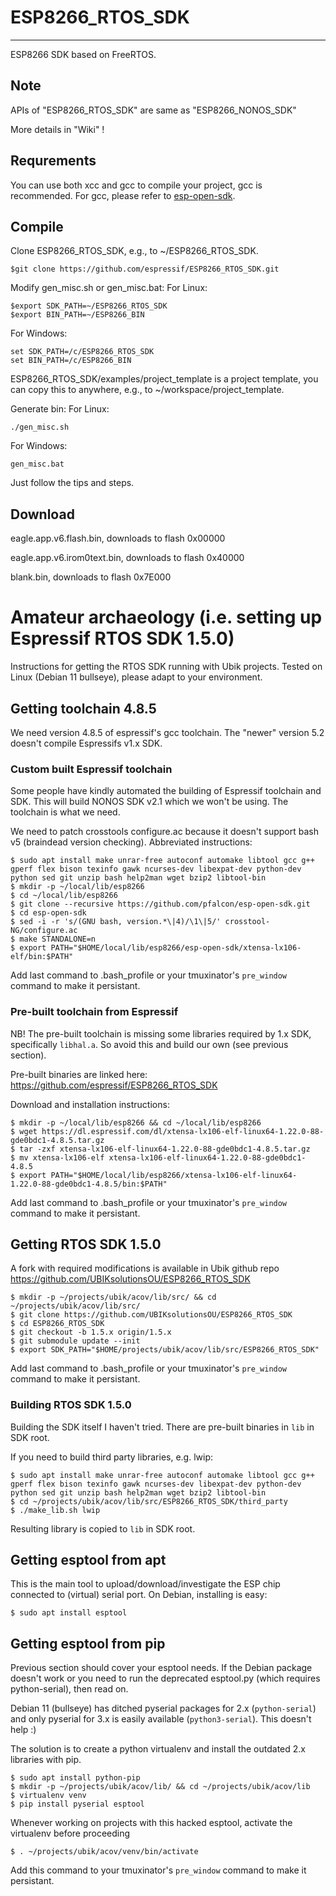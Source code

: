 # ESP8266_RTOS_SDK #

----------

ESP8266 SDK based on FreeRTOS.

## Note ##

APIs of "ESP8266_RTOS_SDK" are same as "ESP8266_NONOS_SDK"

More details in "Wiki" !

## Requrements ##

You can use both xcc and gcc to compile your project, gcc is recommended.
For gcc, please refer to [esp-open-sdk](https://github.com/pfalcon/esp-open-sdk).


## Compile ##

Clone ESP8266_RTOS_SDK, e.g., to ~/ESP8266_RTOS_SDK.

    $git clone https://github.com/espressif/ESP8266_RTOS_SDK.git

Modify gen_misc.sh or gen_misc.bat:
For Linux:

    $export SDK_PATH=~/ESP8266_RTOS_SDK
    $export BIN_PATH=~/ESP8266_BIN

For Windows:

    set SDK_PATH=/c/ESP8266_RTOS_SDK
    set BIN_PATH=/c/ESP8266_BIN

ESP8266_RTOS_SDK/examples/project_template is a project template, you can copy this to anywhere, e.g., to ~/workspace/project_template.

Generate bin:
For Linux:

    ./gen_misc.sh

For Windows:

    gen_misc.bat

Just follow the tips and steps.

## Download ##

eagle.app.v6.flash.bin, downloads to flash 0x00000

eagle.app.v6.irom0text.bin, downloads to flash 0x40000

blank.bin, downloads to flash 0x7E000

# Amateur archaeology (i.e. setting up Espressif RTOS SDK 1.5.0)

Instructions for getting the RTOS SDK running with Ubik projects. Tested on Linux (Debian 11 bullseye), please adapt to your environment.

## Getting toolchain 4.8.5

We need version 4.8.5 of espressif's gcc toolchain. The "newer" version 5.2 doesn't compile Espressifs v1.x SDK.

### Custom built Espressif toolchain

Some people have kindly automated the building of Espressif toolchain and SDK. This will build NONOS SDK v2.1 which we won't be using. The toolchain is what we need.

We need to patch crosstools configure.ac because it doesn't support bash v5 (braindead version checking). Abbreviated instructions:

```
$ sudo apt install make unrar-free autoconf automake libtool gcc g++ gperf flex bison texinfo gawk ncurses-dev libexpat-dev python-dev python sed git unzip bash help2man wget bzip2 libtool-bin
$ mkdir -p ~/local/lib/esp8266
$ cd ~/local/lib/esp8266
$ git clone --recursive https://github.com/pfalcon/esp-open-sdk.git
$ cd esp-open-sdk
$ sed -i -r 's/(GNU bash, version.*\|4)/\1\|5/' crosstool-NG/configure.ac
$ make STANDALONE=n
$ export PATH="$HOME/local/lib/esp8266/esp-open-sdk/xtensa-lx106-elf/bin:$PATH"
```

Add last command to .bash_profile or your tmuxinator's `pre_window` command to make it persistant.

### Pre-built toolchain from Espressif

NB! The pre-built toolchain is missing some libraries required by 1.x SDK, specifically `libhal.a`. So avoid this and build our own (see previous section).

Pre-built binaries are linked here: https://github.com/espressif/ESP8266_RTOS_SDK

Download and installation instructions:

```
$ mkdir -p ~/local/lib/esp8266 && cd ~/local/lib/esp8266
$ wget https://dl.espressif.com/dl/xtensa-lx106-elf-linux64-1.22.0-88-gde0bdc1-4.8.5.tar.gz
$ tar -zxf xtensa-lx106-elf-linux64-1.22.0-88-gde0bdc1-4.8.5.tar.gz
$ mv xtensa-lx106-elf xtensa-lx106-elf-linux64-1.22.0-88-gde0bdc1-4.8.5
$ export PATH="$HOME/local/lib/esp8266/xtensa-lx106-elf-linux64-1.22.0-88-gde0bdc1-4.8.5/bin:$PATH"
```

Add last command to .bash_profile or your tmuxinator's `pre_window` command to make it persistant.

## Getting RTOS SDK 1.5.0

A fork with required modifications is available in Ubik github repo https://github.com/UBIKsolutionsOU/ESP8266_RTOS_SDK

```
$ mkdir -p ~/projects/ubik/acov/lib/src/ && cd ~/projects/ubik/acov/lib/src/
$ git clone https://github.com/UBIKsolutionsOU/ESP8266_RTOS_SDK
$ cd ESP8266_RTOS_SDK
$ git checkout -b 1.5.x origin/1.5.x
$ git submodule update --init
$ export SDK_PATH="$HOME/projects/ubik/acov/lib/src/ESP8266_RTOS_SDK"
```

Add last command to .bash_profile or your tmuxinator's `pre_window` command to make it persistant.

### Building RTOS SDK 1.5.0 ###

Building the SDK itself I haven't tried. There are pre-built binaries in `lib` in SDK root.

If you need to build third party libraries, e.g. lwip:

```
$ sudo apt install make unrar-free autoconf automake libtool gcc g++ gperf flex bison texinfo gawk ncurses-dev libexpat-dev python-dev python sed git unzip bash help2man wget bzip2 libtool-bin
$ cd ~/projects/ubik/acov/lib/src/ESP8266_RTOS_SDK/third_party
$ ./make_lib.sh lwip
```

Resulting library is copied to `lib` in SDK root.

## Getting esptool from apt

This is the main tool to upload/download/investigate the ESP chip connected to (virtual) serial port. On Debian, installing is easy:

```
$ sudo apt install esptool
```

## Getting esptool from pip

Previous section should cover your esptool needs. If the Debian package doesn't work or you need to run the deprecated esptool.py (which requires python-serial), then read on.

Debian 11 (bullseye) has ditched pyserial packages for 2.x (`python-serial`) and only pyserial for 3.x is easily available (`python3-serial`). This doesn't help :)

The solution is to create a python virtualenv and install the outdated 2.x libraries with pip.

```
$ sudo apt install python-pip
$ mkdir -p ~/projects/ubik/acov/lib/ && cd ~/projects/ubik/acov/lib
$ virtualenv venv
$ pip install pyserial esptool
```

Whenever working on projects with this hacked esptool, activate the virtualenv before proceeding

```
$ . ~/projects/ubik/acov/venv/bin/activate
```

Add this command to your tmuxinator's `pre_window` command to make it persistant.
